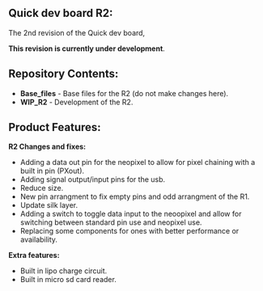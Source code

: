 Quick dev board R2:
-------------------
The 2nd revision of the Quick dev board,

 **This revision is currently under development**.

Repository Contents:
-------------------
* **Base_files** - Base files for the R2 (do not make changes here).
* **WIP_R2** - Development of the R2.

Product Features:
----------------
**R2 Changes and fixes:**
 - Adding a data out pin for the neopixel to allow for pixel chaining with a built in pin (PXout).
 - Adding signal output/input pins for the usb.
 - Reduce size.
 - New pin arrangment to fix empty pins and odd arrangment of the R1.
 - Update silk layer.
 - Adding a switch to toggle data input to the neoopixel and allow for switching between standard pin use and neopixel use.
 - Replacing some components for ones with better performance or availability.

**Extra features:**
 - Built in lipo charge circuit.
 - Built in micro sd card reader.

